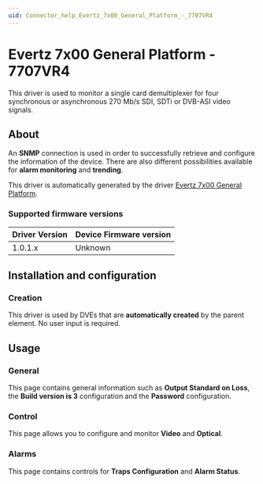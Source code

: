 ```yaml
---
uid: Connector_help_Evertz_7x00_General_Platform_-_7707VR4
---
```


# Evertz 7x00 General Platform - 7707VR4

This driver is used to monitor a single card demultiplexer for four synchronous or asynchronous 270 Mb/s SDI, SDTi or DVB-ASI video signals.

## About

An **SNMP** connection is used in order to successfully retrieve and configure the information of the device. There are also different possibilities available for **alarm monitoring** and **trending**.

This driver is automatically generated by the driver [Evertz 7x00 General Platform](xref:Connector_help_Evertz_7x00_General_Platform).

### Supported firmware versions

| **Driver Version** | **Device Firmware version** |
|--------------------|-----------------------------|
| 1.0.1.x            | Unknown                     |

## Installation and configuration

### Creation

This driver is used by DVEs that are **automatically created** by the parent element. No user input is required.

## Usage

### General

This page contains general information such as **Output Standard on Loss**, the **Build version is 3** configuration and the **Password** configuration.

### Control

This page allows you to configure and monitor **Video** and **Optical**.

### Alarms

This page contains controls for **Traps Configuration** and **Alarm Status**.
